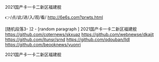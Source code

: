 
2021国产卡一卡二新区福建舰




👉/点/此/进/入/观/看/ http://6e6s.com?prwts.html




[随机段落3-
]2 - [random paragraph
]
2021国产卡一卡二新区福建舰 https://github.com/coternews/skxuaz
https://github.com/webnewse/dkajjt
https://github.com/itunsr/srnd
https://github.com/qdouban/lldl
https://github.com/beooknews/yuonri





2021国产卡一卡二新区福建舰
